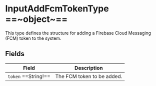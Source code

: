 # InputAddFcmTokenType ==~object~==

This type defines the structure for adding a Firebase Cloud Messaging (FCM) token to the system.

## Fields

| Field                     | Description                                      |
|---------------------------|--------------------------------------------------|
| `token` ==String!==       | The FCM token to be added.                       |

